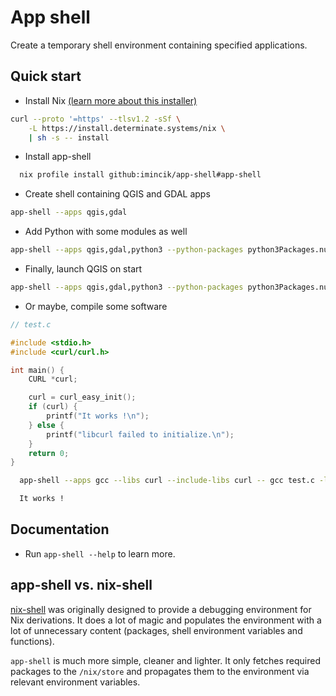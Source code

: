 # App shell

Create a temporary shell environment containing specified applications.


## Quick start

* Install Nix
  [(learn more about this installer)](https://zero-to-nix.com/start/install)
```bash
curl --proto '=https' --tlsv1.2 -sSf \
    -L https://install.determinate.systems/nix \
    | sh -s -- install
  ```

* Install app-shell

```bash
  nix profile install github:imincik/app-shell#app-shell
```

* Create shell containing QGIS and GDAL apps

```bash
app-shell --apps qgis,gdal
```

* Add Python with some modules as well

```bash
app-shell --apps qgis,gdal,python3 --python-packages python3Packages.numpy,python3Packages.pyproj
```

* Finally, launch QGIS on start

```bash
app-shell --apps qgis,gdal,python3 --python-packages python3Packages.numpy,python3Packages.pyproj -- qgis
```

* Or maybe, compile some software

```c
// test.c

#include <stdio.h>
#include <curl/curl.h>

int main() {
    CURL *curl;

    curl = curl_easy_init();
    if (curl) {
        printf("It works !\n");
    } else {
        printf("libcurl failed to initialize.\n");
    }
    return 0;
}
```
```bash
  app-shell --apps gcc --libs curl --include-libs curl -- gcc test.c -lcurl -o test && ./test

  It works !
```


## Documentation

* Run `app-shell --help` to learn more.


## app-shell vs. nix-shell

[nix-shell](https://nix.dev/manual/nix/2.28/command-ref/nix-shell)
was originally designed to provide a debugging environment for Nix
derivations. It does a lot of magic and populates the environment with a lot
of unnecessary content (packages, shell environment variables and functions).

`app-shell` is much more simple, cleaner and lighter. It only fetches required
packages to the `/nix/store` and propagates them to the environment via relevant
environment variables.
